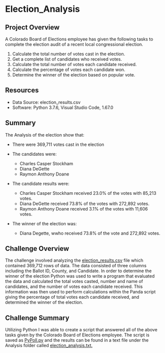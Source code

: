 # Election_Analysis

## Project Overview
A Colorado Board of Elections employee has given the following tasks to complete the election audit of a recent local congressional election.

1. Calculate the total number of votes cast in the election.
2. Get a complete list of candidates who received votes.
3. Calculate the total number of votes each candidate received.
4. Calculate the percentage of votes each candidate won.
5. Determine the winner of the election based on popular vote.

## Resources
- Data Source: election_results.csv
- Software: Python 3.7.6, Visual Studio Code, 1.67.0

## Summary
The Analysis of the election show that:
- There were 369,711 votes cast in the election

- The candidates were:
  - Charles Casper Stockham
  - Diana DeGette
  - Raymon Anthony Doane
  
- The candidate results were:
  - Charles Casper Stockham received 23.0% of the votes with 85,213 votes.
  - Diana DeGette received 73.8% of the votes with 272,892 votes.
  - Raymon Anthony Doane received 3.1% of the votes with 11,606 votes.

- The winner of the election was:
  - Diana Degette, wwho received 73.8% of the vote and 272,892 votes.

## Challenge Overview
The challenge involved analyzing the [election_results.csv](https://github.com/W-Kohlbeck/Election_Analysis/blob/main/Resources/election_results.csv) file which contained 369,712 rows of data. The data consisted of three columns including the Ballot ID, County, and Candidate. In order to determine the winner of the election Python was used to write a program that evaluated the data and calculated the total votes casted, number and name of candidates, and the number of votes each candidate received. This information was then used to perform calculations within the Panda script giving the percentage of total votes each candidate received, and determined the winner of the election.

## Challenge Summary
Utilizing Python I was able to create a script that answered all of the above tasks given by the Colorado Board of Elections employee. The script is saved as [PyPoll.py](https://github.com/W-Kohlbeck/Election_Analysis/blob/main/PyPoll.py) and the results can be found in a text file under the Analysis folder called [election_analysis.txt.](https://github.com/W-Kohlbeck/Election_Analysis/blob/main/Analysis/election_analysis.txt)
